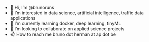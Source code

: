 - 👋 Hi, I’m @brunoruns
- 👀 I’m interested in data science, artificial intelligence, traffic data applications
- 🌱 I’m currently learning docker, deep learning, tinyML
- 💞️ I’m looking to collaborate on applied science projects
- 📫 How to reach me bruno dot herman at ap dot be

<!---
brunoruns/brunoruns is a ✨ special ✨ repository because its `README.md` (this file) appears on your GitHub profile.
You can click the Preview link to take a look at your changes.
--->
